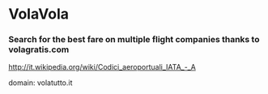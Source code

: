 # VolaVola

### Search for the best fare on multiple flight companies thanks to volagratis.com

http://it.wikipedia.org/wiki/Codici_aeroportuali_IATA_-_A

domain: volatutto.it